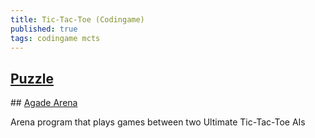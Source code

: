```yaml
---
title: Tic-Tac-Toe (Codingame)
published: true
tags: codingame mcts
---
```

## [Puzzle](https://www.codingame.com/multiplayer/bot-programming/tic-tac-toe)


## [Agade Arena](https://github.com/Agade09/CG-UTTT-Arena)

Arena program that plays games between two Ultimate Tic-Tac-Toe AIs



